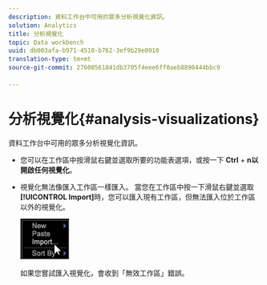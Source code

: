 ```yaml
---
description: 資料工作台中可用的眾多分析視覺化資訊。
solution: Analytics
title: 分析視覺化
topic: Data workbench
uuid: db003afa-b971-4510-b762-3ef9b29e0910
translation-type: tm+mt
source-git-commit: 27600561841db3705f4eee6ff0aeb8890444bbc9

---
```



# 分析視覺化{#analysis-visualizations}

資料工作台中可用的眾多分析視覺化資訊。

* 您可以在工作區中按滑鼠右鍵並選取所要的功能表選項，或按一下 **Ctrl** + **n以開啟任何視覺化**。

* 視覺化無法像匯入工作區一樣匯入。 當您在工作區中按一下滑鼠右鍵並選取 **[!UICONTROL Import]**&#x200B;時，您可以匯入現有工作區，但無法匯入位於工作區以外的視覺化。

   ![](assets/import_workspace.png)

   如果您嘗試匯入視覺化，會收到「無效工作區」錯誤。
